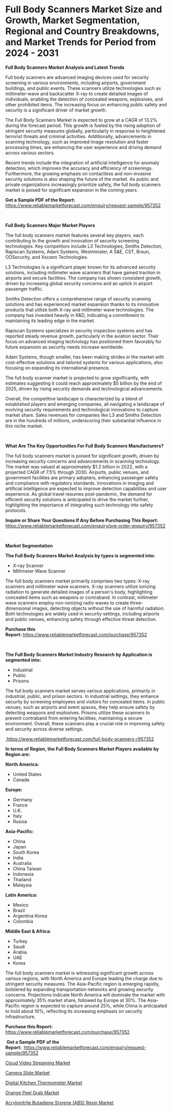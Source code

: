 <p><h1>Full Body Scanners Market Size and Growth, Market Segmentation, Regional and Country Breakdowns, and Market Trends for Period from 2024 -  2031</h1></p><p><strong>Full Body Scanners Market Analysis and Latest Trends</strong></p>
<p><p>Full body scanners are advanced imaging devices used for security screening in various environments, including airports, government buildings, and public events. These scanners utilize technologies such as millimeter-wave and backscatter X-ray to create detailed images of individuals, enabling the detection of concealed weapons, explosives, and other prohibited items. The increasing focus on enhancing public safety and security is a significant driver of market growth.</p><p>The Full Body Scanners Market is expected to grow at a CAGR of 13.2% during the forecast period. This growth is fueled by the rising adoption of stringent security measures globally, particularly in response to heightened terrorist threats and criminal activities. Additionally, advancements in scanning technology, such as improved image resolution and faster processing times, are enhancing the user experience and driving demand across various sectors.</p><p>Recent trends include the integration of artificial intelligence for anomaly detection, which improves the accuracy and efficiency of screenings. Furthermore, the growing emphasis on contactless and non-invasive security solutions is also shaping the future of the market. As public and private organizations increasingly prioritize safety, the full body scanners market is poised for significant expansion in the coming years.</p></p>
<p><strong>Get a Sample PDF of the Report:&nbsp;</strong> <a href="https://www.reliablemarketforecast.com/enquiry/request-sample/957352?utm_campaign=1108&utm_medium=2&utm_source=Github&utm_content=ia&utm_term=03122024&utm_id=full-body-scanners">https://www.reliablemarketforecast.com/enquiry/request-sample/957352</a></p>
<p>&nbsp;</p>
<p><strong>Full Body Scanners Major Market Players</strong></p>
<p><p>The full body scanners market features several key players, each contributing to the growth and innovation of security screening technologies. Key competitors include L3 Technologies, Smiths Detection, Rapiscan Systems, Adani Systems, Westminster, A S&E, CST, Braun, ODSecurity, and Xscann Technologies.</p><p>L3 Technologies is a significant player known for its advanced security solutions, including millimeter wave scanners that have gained traction in airports and secure facilities. The company has shown consistent growth, driven by increasing global security concerns and an uptick in airport passenger traffic. </p><p>Smiths Detection offers a comprehensive range of security scanning solutions and has experienced market expansion thanks to its innovative products that utilize both X-ray and millimeter wave technologies. The company has invested heavily in R&D, indicating a commitment to maintaining its leading edge in the market.</p><p>Rapiscan Systems specializes in security inspection systems and has reported steady revenue growth, particularly in the aviation sector. Their focus on advanced imaging technology has positioned them favorably for future expansion as security needs increase worldwide.</p><p>Adani Systems, though smaller, has been making strides in the market with cost-effective solutions and tailored systems for various applications, also focusing on expanding its international presence.</p><p>The full body scanner market is projected to grow significantly, with estimates suggesting it could reach approximately $5 billion by the end of 2025, driven by rising security demands and technological advancements.</p><p>Overall, the competitive landscape is characterized by a blend of established players and emerging companies, all navigating a landscape of evolving security requirements and technological innovations to capture market share. Sales revenues for companies like L3 and Smiths Detection are in the hundreds of millions, underscoring their substantial influence in this niche market.</p></p>
<p>&nbsp;</p>
<p><strong>What Are The Key Opportunities For Full Body Scanners Manufacturers?</strong></p>
<p><p>The full body scanners market is poised for significant growth, driven by increasing security concerns and advancements in scanning technology. The market was valued at approximately $1.2 billion in 2022, with a projected CAGR of 7.5% through 2030. Airports, public venues, and government facilities are primary adopters, enhancing passenger safety and compliance with regulatory standards. Innovations in imaging and artificial intelligence are expected to improve detection capabilities and user experience. As global travel resumes post-pandemic, the demand for efficient security solutions is anticipated to drive the market further, highlighting the importance of integrating such technology into safety protocols.</p></p>
<p><strong>Inquire or Share Your Questions If Any Before Purchasing This Report:</strong> <a href="https://www.reliablemarketforecast.com/enquiry/pre-order-enquiry/957352?utm_campaign=1108&utm_medium=2&utm_source=Github&utm_content=ia&utm_term=03122024&utm_id=full-body-scanners">https://www.reliablemarketforecast.com/enquiry/pre-order-enquiry/957352</a></p>
<p>&nbsp;</p>
<p><strong>Market Segmentation</strong></p>
<p><strong>The Full Body Scanners Market Analysis by types is segmented into:</strong></p>
<p><ul><li>X-ray Scanner</li><li>Millimeter Wave Scanner</li></ul></p>
<p><p>The full body scanners market primarily comprises two types: X-ray scanners and millimeter wave scanners. X-ray scanners utilize ionizing radiation to generate detailed images of a person's body, highlighting concealed items such as weapons or contraband. In contrast, millimeter wave scanners employ non-ionizing radio waves to create three-dimensional images, detecting objects without the use of harmful radiation. Both technologies are widely used in security settings, including airports and public venues, enhancing safety through effective threat detection.</p></p>
<p><strong>Purchase this Report:&nbsp;</strong><a href="https://www.reliablemarketforecast.com/purchase/957352?utm_campaign=1108&utm_medium=2&utm_source=Github&utm_content=ia&utm_term=03122024&utm_id=full-body-scanners">https://www.reliablemarketforecast.com/purchase/957352</a></p>
<p>&nbsp;</p>
<p><strong>The Full Body Scanners Market Industry Research by Application is segmented into:</strong></p>
<p><ul><li>Industrial</li><li>Public</li><li>Prisons</li></ul></p>
<p><p>The full body scanners market serves various applications, primarily in industrial, public, and prison sectors. In industrial settings, they enhance security by screening employees and visitors for concealed items. In public venues, such as airports and event spaces, they help ensure safety by detecting weapons and explosives. Prisons utilize these scanners to prevent contraband from entering facilities, maintaining a secure environment. Overall, these scanners play a crucial role in improving safety and security across diverse settings.</p></p>
<p><a href="https://www.reliablemarketforecast.com/full-body-scanners-r957352?utm_campaign=1108&utm_medium=2&utm_source=Github&utm_content=ia&utm_term=03122024&utm_id=full-body-scanners">&nbsp;https://www.reliablemarketforecast.com/full-body-scanners-r957352</a></p>
<p><strong>In terms of Region, the Full Body Scanners Market Players available by Region are:</strong></p>
<p>
    <p> <strong> North America: </strong>
        <ul>
            <li>United States</li>
            <li>Canada</li>
        </ul>
        </p> 
    <p> <strong> Europe: </strong>
        <ul>
            <li>Germany</li>
            <li>France</li>
            <li>U.K.</li>
            <li>Italy</li>
            <li>Russia</li>
        </ul>
        </p> 
    <p> <strong> Asia-Pacific: </strong>
        <ul>
            <li>China</li>
            <li>Japan</li>
            <li>South Korea</li>
            <li>India</li>
            <li>Australia</li>
            <li>China Taiwan</li>
            <li>Indonesia</li>
            <li>Thailand</li>
            <li>Malaysia</li>
        </ul>
        </p> 
    <p> <strong> Latin America: </strong>
        <ul>
            <li>Mexico</li>
            <li>Brazil</li>
            <li>Argentina Korea</li>
            <li>Colombia</li>
        </ul>
        </p> 
    <p> <strong> Middle East & Africa: </strong>
        <ul>
            <li>Turkey</li>
            <li>Saudi</li>
            <li>Arabia</li>
            <li>UAE</li>
            <li>Korea</li>
        </ul>
    </p>
    </p>
<p><p>The full body scanners market is witnessing significant growth across various regions, with North America and Europe leading the charge due to stringent security measures. The Asia-Pacific region is emerging rapidly, bolstered by expanding transportation networks and growing security concerns. Projections indicate North America will dominate the market with approximately 35% market share, followed by Europe at 30%. The Asia-Pacific region is expected to capture around 25%, while China is anticipated to hold about 10%, reflecting its increasing emphasis on security infrastructure.</p></p>
<p><strong>Purchase this Report: </strong><a href="https://www.reliablemarketforecast.com/purchase/957352?utm_campaign=1108&utm_medium=2&utm_source=Github&utm_content=ia&utm_term=03122024&utm_id=full-body-scanners">https://www.reliablemarketforecast.com/purchase/957352</a></p>
<p>&nbsp;<strong>Get a Sample PDF of the Report:&nbsp;&nbsp;</strong><a href="https://www.reliablemarketforecast.com/enquiry/request-sample/957352?utm_campaign=1108&utm_medium=2&utm_source=Github&utm_content=ia&utm_term=03122024&utm_id=full-body-scanners">https://www.reliablemarketforecast.com/enquiry/request-sample/957352</a></p>
<p><strong></strong></p>
<p><p><a href="https://www.linkedin.com/pulse/industry-analysis-competitive-strategies-cloud-video-streaming-lzxqf?utm_campaign=1108&utm_medium=2&utm_source=Github&utm_content=ia&utm_term=03122024&utm_id=full-body-scanners">Cloud Video Streaming Market</a></p><p><a href="https://issuu.com/reportprime-2/docs/camera-slide-market-size-2030.pptx?utm_campaign=1108&utm_medium=2&utm_source=Github&utm_content=ia&utm_term=03122024&utm_id=full-body-scanners">Camera Slide Market</a></p><p><a href="https://issuu.com/reportprime-2/docs/digital-kitchen-thermometer-market-size-2030.pptx?utm_campaign=1108&utm_medium=2&utm_source=Github&utm_content=ia&utm_term=03122024&utm_id=full-body-scanners">Digital Kitchen Thermometer Market</a></p><p><a href="https://www.linkedin.com/pulse/navigating-orange-peel-grab-market-expert-analysis-forecast-qwidc?utm_campaign=1108&utm_medium=2&utm_source=Github&utm_content=ia&utm_term=03122024&utm_id=full-body-scanners">Orange Peel Grab Market</a></p><p><a href="https://github.com/CliffMedina6/Market-Research-Report-List-7/blob/main/acrylonitrile-butadiene-styrene-abs-resin-market.md?utm_campaign=1108&utm_medium=2&utm_source=Github&utm_content=ia&utm_term=03122024&utm_id=full-body-scanners">Acrylonitrile Butadiene Styrene (ABS) Resin Market</a></p></p>